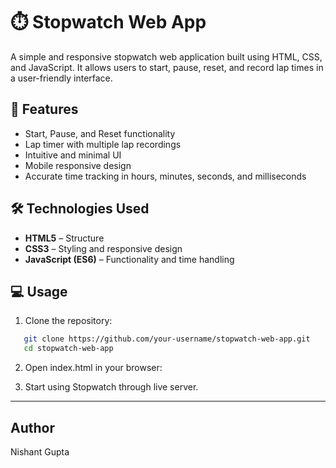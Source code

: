 # ⏱️ Stopwatch Web App

A simple and responsive stopwatch web application built using HTML, CSS, and JavaScript. It allows users to start, pause, reset, and record lap times in a user-friendly interface.

## 🚀 Features

- Start, Pause, and Reset functionality
- Lap timer with multiple lap recordings
- Intuitive and minimal UI
- Mobile responsive design
- Accurate time tracking in hours, minutes, seconds, and milliseconds

## 🛠️ Technologies Used

- **HTML5** – Structure
- **CSS3** – Styling and responsive design
- **JavaScript (ES6)** – Functionality and time handling

## 💻 Usage

1. Clone the repository:
```bash
   git clone https://github.com/your-username/stopwatch-web-app.git
   cd stopwatch-web-app
```

2. Open index.html in your browser:

3. Start using Stopwatch through live server.

---

## Author
Nishant Gupta